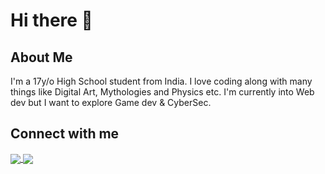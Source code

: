 # Hi there 👋

## About Me
I'm a 17y/o High School student from India. I love coding along with many things like Digital Art, Mythologies and Physics etc. I'm currently into Web dev but I want to explore Game dev & CyberSec.

## Connect with me


<a href="https://github.com/anuraghazra/github-readme-stats">
  <img align="center" src="https://github-readme-stats.vercel.app/api?username=anonymoususer70&theme=tokyonight" />
</a>
<a href="https://github.com/anuraghazra/github-readme-stats">
  <img align="center" src="https://github-readme-stats.vercel.app/api/top-langs/?username=anonymoususer70&theme=tokyonight" />
</a>
